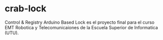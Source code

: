 # crab-lock
 Control & Registry Arduino Based Lock es el proyecto final para el curso EMT Robotica y Telecomunicaiones de la Escuela Superior de Informatica (UTU).
